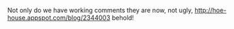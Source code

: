 Not only do we have working comments they are now, not ugly, http://hoe-house.appspot.com/blog/2344003 behold!